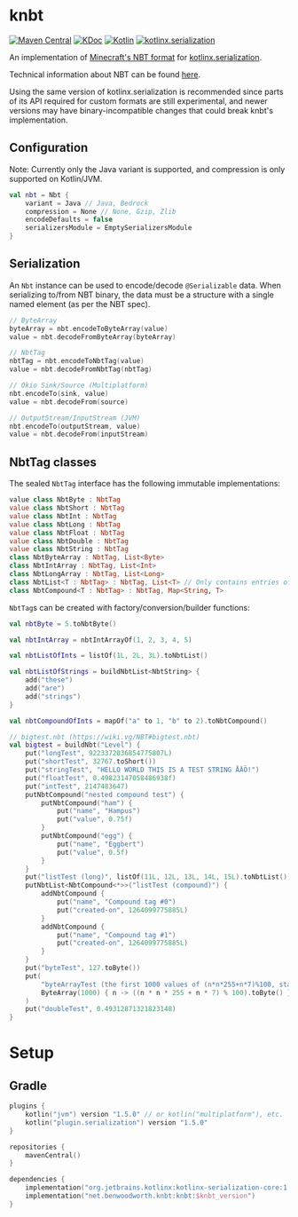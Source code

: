 # knbt
[![Maven Central](https://img.shields.io/maven-central/v/net.benwoodworth.knbt/knbt)](https://search.maven.org/artifact/net.benwoodworth.knbt/knbt)
[![KDoc](https://img.shields.io/badge/api-KDoc-blue)](https://benwoodworth.github.io/knbt)
[![Kotlin](https://img.shields.io/badge/kotlin-1.5.0-blue.svg?logo=kotlin)](http://kotlinlang.org)
[![kotlinx.serialization](https://img.shields.io/badge/kotlinx.serialization-1.2.0-blue.svg?logo=kotlin)](https://github.com/Kotlin/kotlinx.serialization)

An implementation of [Minecraft's NBT format](https://minecraft.fandom.com/wiki/NBT_format)
for [kotlinx.serialization](https://github.com/Kotlin/kotlinx.serialization).

Technical information about NBT can be found [here](https://wiki.vg/NBT).

Using the same version of kotlinx.serialization is recommended since parts of its API required for custom formats are
still experimental, and newer versions may have binary-incompatible changes that could break knbt's implementation.

## Configuration
Note: Currently only the Java variant is supported, and compression is only supported on Kotlin/JVM.

```kotlin
val nbt = Nbt {
    variant = Java // Java, Bedrock
    compression = None // None, Gzip, Zlib
    encodeDefaults = false
    serializersModule = EmptySerializersModule
}
```

## Serialization
An `Nbt` instance can be used to encode/decode `@Serializable` data.
When serializing to/from NBT binary, the data must be a structure with a single named element (as per the NBT spec).

```kotlin
// ByteArray
byteArray = nbt.encodeToByteArray(value)
value = nbt.decodeFromByteArray(byteArray)

// NbtTag
nbtTag = nbt.encodeToNbtTag(value)
value = nbt.decodeFromNbtTag(nbtTag)

// Okio Sink/Source (Multiplatform)
nbt.encodeTo(sink, value)
value = nbt.decodeFrom(source)

// OutputStream/InputStream (JVM)
nbt.encodeTo(outputStream, value)
value = nbt.decodeFrom(inputStream)
```

## NbtTag classes

The sealed `NbtTag` interface has the following immutable implementations:
```kotlin
value class NbtByte : NbtTag
value class NbtShort : NbtTag
value class NbtInt : NbtTag
value class NbtLong : NbtTag
value class NbtFloat : NbtTag
value class NbtDouble : NbtTag
value class NbtString : NbtTag
class NbtByteArray : NbtTag, List<Byte>
class NbtIntArray : NbtTag, List<Int>
class NbtLongArray : NbtTag, List<Long>
class NbtList<T : NbtTag> : NbtTag, List<T> // Only contains entries of a single type
class NbtCompound<T : NbtTag> : NbtTag, Map<String, T>
```

`NbtTag`s can be created with factory/conversion/builder functions:
```kotlin
val nbtByte = 5.toNbtByte()

val nbtIntArray = nbtIntArrayOf(1, 2, 3, 4, 5)

val nbtListOfInts = listOf(1L, 2L, 3L).toNbtList()

val nbtListOfStrings = buildNbtList<NbtString> { 
    add("these")
    add("are")
    add("strings")
}

val nbtCompoundOfInts = mapOf("a" to 1, "b" to 2).toNbtCompound()

// bigtest.nbt (https://wiki.vg/NBT#bigtest.nbt)
val bigtest = buildNbt("Level") {
    put("longTest", 9223372036854775807L)
    put("shortTest", 32767.toShort())
    put("stringTest", "HELLO WORLD THIS IS A TEST STRING ÅÄÖ!")
    put("floatTest", 0.49823147058486938f)
    put("intTest", 2147483647)
    putNbtCompound("nested compound test") {
        putNbtCompound("ham") {
            put("name", "Hampus")
            put("value", 0.75f)
        }
        putNbtCompound("egg") {
            put("name", "Eggbert")
            put("value", 0.5f)
        }
    }
    put("listTest (long)", listOf(11L, 12L, 13L, 14L, 15L).toNbtList())
    putNbtList<NbtCompound<*>>("listTest (compound)") {
        addNbtCompound {
            put("name", "Compound tag #0")
            put("created-on", 1264099775885L)
        }
        addNbtCompound {
            put("name", "Compound tag #1")
            put("created-on", 1264099775885L)
        }
    }
    put("byteTest", 127.toByte())
    put(
        "byteArrayTest (the first 1000 values of (n*n*255+n*7)%100, starting with n=0 (0, 62, 34, 16, 8, ...))",
        ByteArray(1000) { n -> ((n * n * 255 + n * 7) % 100).toByte() }
    )
    put("doubleTest", 0.49312871321823148)
}
```

# Setup
## Gradle
```kotlin
plugins {
    kotlin("jvm") version "1.5.0" // or kotlin("multiplatform"), etc.
    kotlin("plugin.serialization") version "1.5.0"
}

repositories {
    mavenCentral()
}

dependencies {
    implementation("org.jetbrains.kotlinx:kotlinx-serialization-core:1.2.0")
    implementation("net.benwoodworth.knbt:knbt:$knbt_version")
}
```
